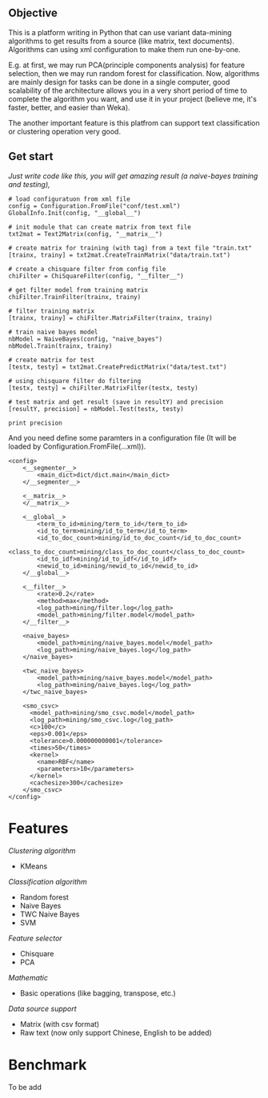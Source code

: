 Objective
---------
This is a platform writing in Python that can use variant data-mining algorithms to get results from a source (like matrix, text documents). Algorithms can using xml configuration to make them run one-by-one. <p>
E.g. at first, we may run PCA(principle components analysis) for feature selection, then we may run random forest for classification. 
Now, algorithms are mainly design for tasks can be done in a single computer, good scalability of the architecture allows you in a very short period of time to complete the algorithm you want, and use it in your project (believe me, it's faster, better, and easier than Weka). <p>
The another important feature is this platfrom can support text classification or clustering operation very good.


Get start
---------
*Just write code like this, you will get amazing result (a naive-bayes training and testing),*

    # load configuratuon from xml file
    config = Configuration.FromFile("conf/test.xml")
    GlobalInfo.Init(config, "__global__")

    # init module that can create matrix from text file
    txt2mat = Text2Matrix(config, "__matrix__")

    # create matrix for training (with tag) from a text file "train.txt"
    [trainx, trainy] = txt2mat.CreateTrainMatrix("data/train.txt")

    # create a chisquare filter from config file
    chiFilter = ChiSquareFilter(config, "__filter__")

    # get filter model from training matrix
    chiFilter.TrainFilter(trainx, trainy)

    # filter training matrix
    [trainx, trainy] = chiFilter.MatrixFilter(trainx, trainy)

    # train naive bayes model
    nbModel = NaiveBayes(config, "naive_bayes")
    nbModel.Train(trainx, trainy)

    # create matrix for test
    [testx, testy] = txt2mat.CreatePredictMatrix("data/test.txt")

    # using chisquare filter do filtering
    [testx, testy] = chiFilter.MatrixFilter(testx, testy)

    # test matrix and get result (save in resultY) and precision
    [resultY, precision] = nbModel.Test(testx, testy)

    print precision


And you need define some paramters in a configuration file (It will be loaded by Configuration.FromFile(...xml)).

    <config>
        <__segmenter__>
            <main_dict>dict/dict.main</main_dict>
        </__segmenter__>

        <__matrix__>
        </__matrix__>

        <__global__>
            <term_to_id>mining/term_to_id</term_to_id>
            <id_to_term>mining/id_to_term</id_to_term>
            <id_to_doc_count>mining/id_to_doc_count</id_to_doc_count>
            <class_to_doc_count>mining/class_to_doc_count</class_to_doc_count>
            <id_to_idf>mining/id_to_idf</id_to_idf>
            <newid_to_id>mining/newid_to_id</newid_to_id>
        </__global__>

        <__filter__>
            <rate>0.2</rate>
            <method>max</method>
            <log_path>mining/filter.log</log_path>
            <model_path>mining/filter.model</model_path>
        </__filter__>

        <naive_bayes>
            <model_path>mining/naive_bayes.model</model_path>
            <log_path>mining/naive_bayes.log</log_path>
        </naive_bayes>

        <twc_naive_bayes>
            <model_path>mining/naive_bayes.model</model_path>
            <log_path>mining/naive_bayes.log</log_path>
        </twc_naive_bayes>
        
        <smo_csvc>
          <model_path>mining/smo_csvc.model</model_path>
          <log_path>mining/smo_csvc.log</log_path>
          <c>100</c>
          <eps>0.001</eps>
          <tolerance>0.000000000001</tolerance>
          <times>50</times>
          <kernel>
            <name>RBF</name>
            <parameters>10</parameters>
          </kernel>
          <cachesize>300</cachesize>
        </smo_csvc>
    </config>

Features
========
*Clustering algorithm*
+ KMeans

*Classification algorithm*
+ Random forest
+ Naive Bayes
+ TWC Naive Bayes
+ SVM

*Feature selector*
+ Chisquare
+ PCA

*Mathematic*
+ Basic operations (like bagging, transpose, etc.)

*Data source support*
+ Matrix (with csv format)
+ Raw text (now only support Chinese, English to be added)

Benchmark
=========
To be add
